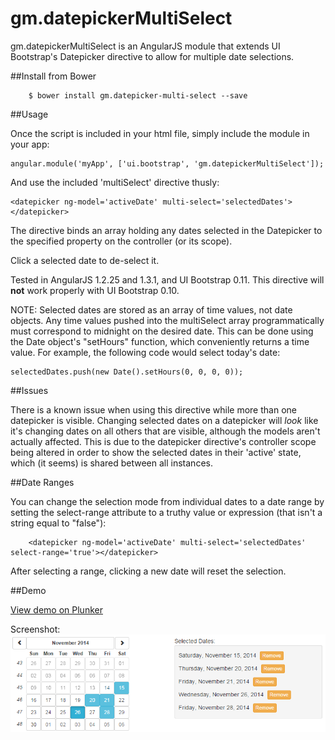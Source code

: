 gm.datepickerMultiSelect
========================

gm.datepickerMultiSelect is an AngularJS module that extends UI Bootstrap's Datepicker directive to allow for multiple date selections.

##Install from Bower

		$ bower install gm.datepicker-multi-select --save

##Usage

Once the script is included in your html file, simply include the module in your app:

    angular.module('myApp', ['ui.bootstrap', 'gm.datepickerMultiSelect']);

And use the included 'multiSelect' directive thusly:

    <datepicker ng-model='activeDate' multi-select='selectedDates'></datepicker>

The directive binds an array holding any dates selected in the Datepicker to the specified property on the controller (or its scope).

Click a selected date to de-select it.

Tested in AngularJS 1.2.25 and 1.3.1, and UI Bootstrap 0.11. This directive will **not** work properly with UI Bootstrap 0.10.

NOTE: Selected dates are stored as an array of time values, not date objects. Any time values pushed into the multiSelect array programmatically must correspond to midnight on the desired date. This can be done using the Date object's "setHours" function, which conveniently returns a time value. For example, the following code would select today's date:

    selectedDates.push(new Date().setHours(0, 0, 0, 0));

##Issues

There is a known issue when using this directive while more than one datepicker is visible. Changing selected dates on a datepicker will *look* like it's changing dates on all others that are visible, although the models aren't actually affected. This is due to the datepicker directive's controller scope being altered in order to show the selected dates in their 'active' state, which (it seems) is shared between all instances.

##Date Ranges

You can change the selection mode from individual dates to a date range by setting the select-range attribute to a truthy value or expression (that isn't a string equal to "false"):

		<datepicker ng-model='activeDate' multi-select='selectedDates' select-range='true'></datepicker>

After selecting a range, clicking a new date will reset the selection.

##Demo

<a href='http://plnkr.co/iVSdXt' target='_blank'>View demo on Plunker</a>

Screenshot:
![Alt text](screenshot.png "Screenshot")
